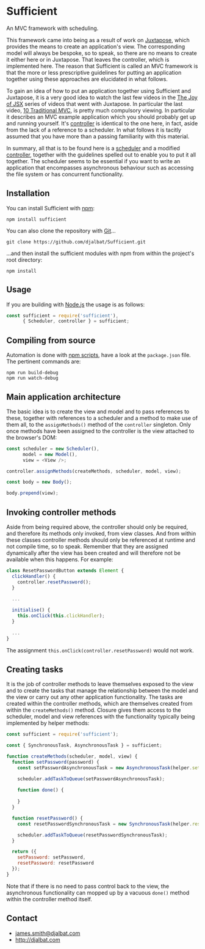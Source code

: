 # Sufficient

An MVC framework with scheduling.

This framework came into being as a result of work on [Juxtapose](https://github.com/djalbat/Juxtapose), which provides the means to create an application's view. The corresponding model will always be bespoke, so to speak, so there are no means to create it either here or in Juxtapose. That leaves the controller, which is implemented here. The reason that Sufficient is called an MVC framework is that the more or less prescriptive guidelines for putting an application together using these approaches are elucidated in what follows.
 
To gain an idea of how to put an application together using Sufficient and Juxtapose, it is a very good idea to watch the last few videos in the [The Joy of JSX](https://vimeo.com/album/4562013) series of videos that went with Juxtapose. In particular the last video, [10 Traditional MVC](https://vimeo.com/album/4562013/video/227405572), is pretty much compulsory viewing. In particular it describes an MVC example application which you should probably get up and running yourself. It's [controller](https://github.com/djalbat/Juxtapose/blob/master/es6/examples/mvcApp/controller.js) is identical to the one here, in fact, aside from the lack of a reference to a scheduler. In what follows it is tacitly assumed that you have more than a passing familiarity with this material. 

In summary, all that is to be found here is a [scheduler](https://github.com/djalbat/Sufficient/blob/master/es6/scheduler.js) and a modified [controller](https://github.com/djalbat/Sufficient/blob/master/es6/controller.js), together with the guidelines spelled out to enable you to put it all together. The scheduler seems to be essential if you want to write an application that encompasses asynchronous behaviour such as accessing the file system or has concurrent functionality.  

## Installation

You can install Sufficient with [npm](https://www.npmjs.com/):

    npm install sufficient

You can also clone the repository with [Git](https://git-scm.com/)...

    git clone https://github.com/djalbat/Sufficient.git

...and then install the sufficient modules with npm from within the project's root directory:

    npm install

## Usage

If you are building with [Node.js](http://nodejs.org) the usage is as follows:

```js
const sufficient = require('sufficient'),
      { Scheduler, controller } = sufficient;
```

## Compiling from source

Automation is done with [npm scripts](https://docs.npmjs.com/misc/scripts), have a look at the `package.json` file. The pertinent commands are:

    npm run build-debug
    npm run watch-debug
    
## Main application architecture

The basic idea is to create the view and model and to pass references to these, together with references to a scheduler and a method to make use of them all, to the `assignMethods()` method of the `controller` singleton. Only once methods have been assigned to the controller is the view attached to the browser's DOM:  
    
```js
const scheduler = new Scheduler(),
      model = new Model(),
      view = <View />;

controller.assignMethods(createMethods, scheduler, model, view);

const body = new Body();

body.prepend(view);
```
    
## Invoking controller methods

Aside from being required above, the controller should only be required, and therefore its methods only invoked, from view classes. And from within these classes controller methods should only be referenced at runtime and not compile time, so to speak. Remember that they are assigned dynamically after the view has been created and will therefore not be available when this happens. For example:

```js
class ResetPasswordButton extends Element {
  clickHandler() {
    controller.resetPassword();
  }
  
  ...

  initialise() {
    this.onClick(this.clickHandler);
  }
  
  ...
}
```

The assignment `this.onClick(controller.resetPassword)` would not work.

## Creating tasks

It is the job of controller methods to leave themselves exposed to the view and to create the tasks that manage the relationship between the model and the view or carry out any other application functionality. The tasks are created within the controller methods, which are themselves created from within the `createMethods()` method. Closure gives them access to the scheduler, model and view references with the functionality typically being implemented by helper methods:

```js
const sufficient = require('sufficient');

const { SynchronousTask, AsynchronousTask } = sufficient;

function createMethods(scheduler, model, view) {
  function setPassword(password) {
    const setPasswordAsynchronousTask = new AsynchronousTask(helper.setPassword, model, view, done);

    scheduler.addTaskToQueue(setPasswordAsynchronousTask);
    
    function done() {
    
    }
  }

  function resetPassword() {
    const resetPasswordSynchronousTask = new SynchronousTask(helper.resetPassword, model, view);

    scheduler.addTaskToQueue(resetPasswordSynchronousTask);
  }

  return ({
    setPassword: setPassword,
    resetPassword: resetPassword
  });
}
```

Note that if there is no need to pass control back to the view, the asynchronous functionality can mopped up by a vacuous `done()` method within the controller method itself.

## Contact

- james.smith@djalbat.com
- http://djalbat.com
